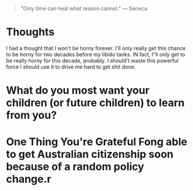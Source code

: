 
> \"Only time can heal what reason cannot.\" — Seneca

# Thoughts
I had a thought that I won't be horny forever. I'll only really get this chance to be horny for two decades before my libido tanks. IN fact, I"ll only get to be really horny for this decade, probably. I should't waste this powerful force I should use it to drive me hard to get shit done.

# What do you most want your children (or future children) to learn from you?

# One Thing You're Grateful Fong able to get Australian citizenship soon because of a random policy change.r

